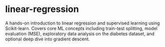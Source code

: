 # linear-regression
A hands-on introduction to linear regression and supervised learning using Scikit-learn. Covers core ML concepts including train-test splitting, model evaluation (MSE), exploratory data analysis on the diabetes dataset, and optional deep dive into gradient descent. 
